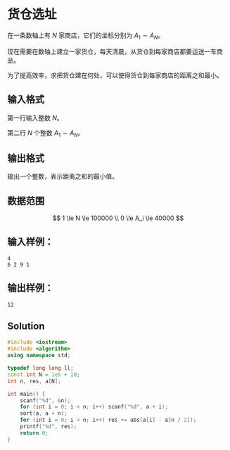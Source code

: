 # 货仓选址

在一条数轴上有 $N$ 家商店，它们的坐标分别为 $A_1∼A_N$。

现在需要在数轴上建立一家货仓，每天清晨，从货仓到每家商店都要运送一车商品。

为了提高效率，求把货仓建在何处，可以使得货仓到每家商店的距离之和最小。

## 输入格式

第一行输入整数 $N$。

第二行 $N$ 个整数 $A_1∼A_N$。

## 输出格式

输出一个整数，表示距离之和的最小值。

## 数据范围

$$
1 \le N \le 100000 \\
0 \le A_i \le 40000
$$

## 输入样例：

```text
4
6 2 9 1
```

## 输出样例：

```text
12
```

## Solution

```Cpp
#include <iostream>
#include <algorithm>
using namespace std;

typedef long long ll;
const int N = 1e5 + 10;
int n, res, a[N];

int main() {
    scanf("%d", &n);
    for (int i = 0; i < n; i++) scanf("%d", a + i);
    sort(a, a + n);
    for (int i = 0; i < n; i++) res += abs(a[i] - a[n / 2]);
    printf("%d", res);
    return 0;
}
```
